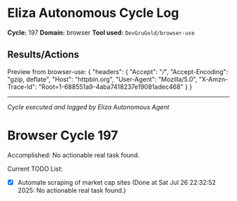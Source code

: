 # Eliza Autonomous Cycle Log

**Cycle:** 197
**Domain:** browser
**Tool used:** `DevGruGold/browser-use`

## Results/Actions
Preview from browser-use:
{
  "headers": {
    "Accept": "*/*", 
    "Accept-Encoding": "gzip, deflate", 
    "Host": "httpbin.org", 
    "User-Agent": "Mozilla/5.0", 
    "X-Amzn-Trace-Id": "Root=1-688551a9-4aba7418237e19081adec468"
  }
}


---
*Cycle executed and logged by Eliza Autonomous Agent*

# Browser Cycle 197

Accomplished: No actionable real task found.

Current TODO List:

- [x] Automate scraping of market cap sites  (Done at Sat Jul 26 22:32:52 2025: No actionable real task found.)
